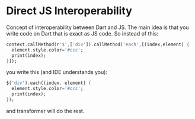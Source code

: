 # Direct JS Interoperability
Concept of interoperability between Dart and JS. The main idea is that you write
code on Dart that is exact as JS code. So instead of this:

```dart
context.callMethod(r'$',['div']).callMethod('each',[(index,element) {
  element.style.color='#ccc';
  print(index);
}]);
```

you write this (and IDE understands you):

```dart
$('div').each((index, element) {
  element.style.color='#ccc';
  print(index);
});
```

and transformer will do the rest.
